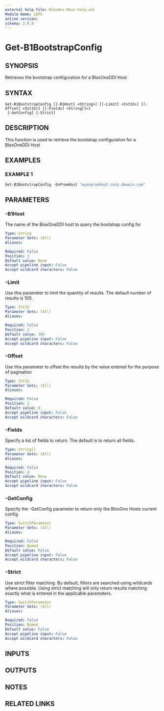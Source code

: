 ```yaml
---
external help file: BloxOne-Main-help.xml
Module Name: ibPS
online version:
schema: 2.0.0
---
```


# Get-B1BootstrapConfig

## SYNOPSIS
Retrieves the bootstrap configuration for a BloxOneDDI Host

## SYNTAX

```
Get-B1BootstrapConfig [[-B1Host] <String>] [[-Limit] <Int32>] [[-Offset] <Int32>] [[-Fields] <String[]>]
 [-GetConfig] [-Strict]
```

## DESCRIPTION
This function is used to retrieve the bootstrap configuration for a BloxOneDDI Host

## EXAMPLES

### EXAMPLE 1
```powershell
Get-B1BootstrapConfig -OnPremHost "myonpremhost.corp.domain.com"
```

## PARAMETERS

### -B1Host
The name of the BloxOneDDI host to query the bootstrap config for

```yaml
Type: String
Parameter Sets: (All)
Aliases:

Required: False
Position: 1
Default value: None
Accept pipeline input: False
Accept wildcard characters: False
```

### -Limit
Use this parameter to limit the quantity of results.
The default number of results is 100.

```yaml
Type: Int32
Parameter Sets: (All)
Aliases:

Required: False
Position: 2
Default value: 100
Accept pipeline input: False
Accept wildcard characters: False
```

### -Offset
Use this parameter to offset the results by the value entered for the purpose of pagination

```yaml
Type: Int32
Parameter Sets: (All)
Aliases:

Required: False
Position: 3
Default value: 0
Accept pipeline input: False
Accept wildcard characters: False
```

### -Fields
Specify a list of fields to return.
The default is to return all fields.

```yaml
Type: String[]
Parameter Sets: (All)
Aliases:

Required: False
Position: 4
Default value: None
Accept pipeline input: False
Accept wildcard characters: False
```

### -GetConfig
Specify the -GetConfig parameter to return only the BloxOne Hosts current config

```yaml
Type: SwitchParameter
Parameter Sets: (All)
Aliases:

Required: False
Position: Named
Default value: False
Accept pipeline input: False
Accept wildcard characters: False
```

### -Strict
Use strict filter matching.
By default, filters are searched using wildcards where possible.
Using strict matching will only return results matching exactly what is entered in the applicable parameters.

```yaml
Type: SwitchParameter
Parameter Sets: (All)
Aliases:

Required: False
Position: Named
Default value: False
Accept pipeline input: False
Accept wildcard characters: False
```

## INPUTS

## OUTPUTS

## NOTES

## RELATED LINKS
